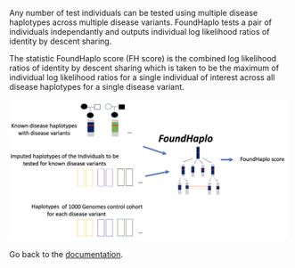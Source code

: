 Any number of test individuals can be tested using multiple disease haplotypes across multiple disease variants. FoundHaplo tests a pair of individuals independantly and outputs individual log likelihood ratios of identity by descent sharing.

The statistic FoundHaplo score (FH score) is the combined log likelihood ratios of identity by descent sharing which is taken to be the maximum of individual log likelihood ratios for a single individual of interest across all disease haplotypes for a single disease variant.

<img src="https://github.com/bahlolab/FoundHaplo/blob/main/images/FH_input_output.png" width="500">

Go back to the [documentation](https://github.com/bahlolab/FoundHaplo/blob/main/Documentation/Guide%20to%20run%20FoundHaplo.md).
